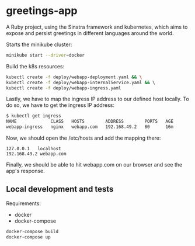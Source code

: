 # greetings-app
A Ruby project, using the Sinatra framework and kubernetes, which aims to expose and persist greetings in different languages around the world.

Starts the minikube cluster:
```bash
minikube start --driver=docker
```

Build the k8s resources:
```bash
kubectl create -f deploy/webapp-deployment.yaml && \
kubectl create -f deploy/webapp-internalService.yaml && \ 
kubectl create -f deploy/webapp-ingress.yaml
```

Lastly, we have to map the ingress IP address to our defined host locally. To do so, we have to get the ingress IP address:
```bash
$ kubectl get ingress
NAME             CLASS   HOSTS        ADDRESS        PORTS   AGE
webapp-ingress   nginx   webapp.com   192.168.49.2   80      16m
```

Now, we should open the /etc/hosts and add the mapping there:
```
127.0.0.1	localhost
192.168.49.2 webapp.com
```

Finally, we should be able to hit webapp.com on our browser and see the app's response.

## Local development and tests

Requirements:
- docker
- docker-compose

```bash
docker-compose build
docker-compose up
```
